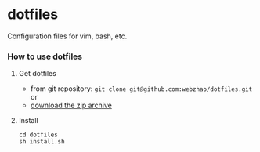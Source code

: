 dotfiles
========

Configuration files for vim, bash, etc.

### How to use dotfiles

1. Get dotfiles
    * from git repository: `git clone git@github.com:webzhao/dotfiles.git` or
    * [download the zip archive](https://github.com/webzhao/dotfiles/archive/master.zip)

2. Install

   ```
   cd dotfiles
   sh install.sh
   ```
